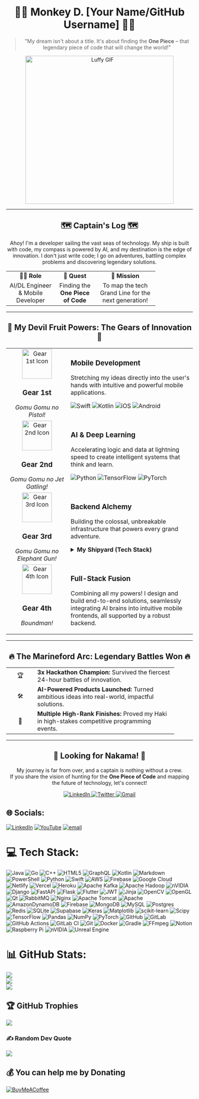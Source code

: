 <div align="center">

# 🏴‍☠️ Monkey D. [Your Name/GitHub Username] 🏴‍☠️

> "My dream isn't about a title. It's about finding the **One Piece** – that legendary piece of code that will change the world!"

<img src="https://media.giphy.com/media/v1.Y2lkPTc5MGI3NjExenFzOTV1MmxoN3FqOGU1Z2M1dXV2d25qa3k0a3o0cTV3MnFqMGg2MSZlcD12MV9pbnRlcm5hbF9naWZfYnlfaWQmY3Q9Zw/9J1cmDaGSlI40/giphy.gif" alt="Luffy GIF" width="400"/>

</div>

---

<h2 align="center">🗺️ Captain's Log 🗺️</h2>

<p align="center">
  Ahoy! I'm a developer sailing the vast seas of technology. My ship is built with code, my compass is powered by AI, and my destination is the edge of innovation. I don't just write code; I go on adventures, battling complex problems and discovering legendary solutions.
</p>

<table align="center" style="width:80%">
  <tr>
    <td align="center"><strong>🏴‍☠️ Role</strong></td>
    <td align="center"><strong>🧭 Quest</strong></td>
    <td align="center"><strong>📜 Mission</strong></td>
  </tr>
  <tr>
    <td align="center">AI/DL Engineer & Mobile Developer</td>
    <td align="center">Finding the <strong>One Piece of Code</strong></td>
    <td align="center">To map the tech Grand Line for the next generation!</td>
  </tr>
</table>

---

<h2 align="center">🌟 My Devil Fruit Powers: The Gears of Innovation 🌟</h2>

<table align="center" width="100%">
  <tr valign="top">
    <td width="150" align="center">
      <img src="https://i.imgur.com/gYd5Z2i.png" width="80" alt="Gear 1st Icon"/>
      <h3>Gear 1st</h3>
      <i>Gomu Gomu no Pistol!</i>
    </td>
    <td>
      <h3>Mobile Development</h3>
      <p>Stretching my ideas directly into the user's hands with intuitive and powerful mobile applications.</p>
      <p align="left">
        <img src="https://img.shields.io/badge/Swift-FA7343?style=for-the-badge&logo=swift&logoColor=white" alt="Swift"/>
        <img src="https://img.shields.io/badge/Kotlin-7F52FF?style=for-the-badge&logo=kotlin&logoColor=white" alt="Kotlin"/>
        <img src="https://img.shields.io/badge/iOS-000000?style=for-the-badge&logo=apple&logoColor=white" alt="iOS"/>
        <img src="https://img.shields.io/badge/Android-3DDC84?style=for-the-badge&logo=android&logoColor=white" alt="Android"/>
      </p>
    </td>
  </tr>
  <tr valign="top">
    <td width="150" align="center">
      <img src="https://i.imgur.com/aoz3c8s.png" width="80" alt="Gear 2nd Icon"/>
      <h3>Gear 2nd</h3>
      <i>Gomu Gomu no Jet Gatling!</i>
    </td>
    <td>
      <h3>AI & Deep Learning</h3>
      <p>Accelerating logic and data at lightning speed to create intelligent systems that think and learn.</p>
      <p align="left">
        <img src="https://img.shields.io/badge/Python-3776AB?style=for-the-badge&logo=python&logoColor=white" alt="Python"/>
        <img src="https://img.shields.io/badge/TensorFlow-FF6F00?style=for-the-badge&logo=tensorflow&logoColor=white" alt="TensorFlow"/>
        <img src="https://img.shields.io/badge/PyTorch-EE4C2C?style=for-the-badge&logo=pytorch&logoColor=white" alt="PyTorch"/>
      </p>
    </td>
  </tr>
  <tr valign="top">
    <td width="150" align="center">
      <img src="https://i.imgur.com/7gNn4sL.png" width="80" alt="Gear 3rd Icon"/>
      <h3>Gear 3rd</h3>
      <i>Gomu Gomu no Elephant Gun!</i>
    </td>
    <td>
      <h3>Backend Alchemy</h3>
      <p>Building the colossal, unbreakable infrastructure that powers every grand adventure.</p>
      <details>
        <summary><strong>My Shipyard (Tech Stack)</strong></summary>
        <p align="left">
          <img src="https://img.shields.io/badge/Node.js-339933?style=for-the-badge&logo=nodedotjs&logoColor=white" alt="Node.js"/>
          <img src="https://img.shields.io/badge/PostgreSQL-4169E1?style=for-the-badge&logo=postgresql&logoColor=white" alt="PostgreSQL"/>
          <img src="https://img.shields.io/badge/MongoDB-47A248?style=for-the-badge&logo=mongodb&logoColor=white" alt="MongoDB"/>
          <img src="https://img.shields.io/badge/AWS-232F3E?style=for-the-badge&logo=amazon-aws&logoColor=white" alt="AWS"/>
          <img src="https://img.shields.io/badge/Docker-2496ED?style=for-the-badge&logo=docker&logoColor=white" alt="Docker"/>
        </p>
      </details>
    </td>
  </tr>
  <tr valign="top">
    <td width="150" align="center">
      <img src="https://i.imgur.com/Vp3Yf3g.png" width="80" alt="Gear 4th Icon"/>
      <h3>Gear 4th</h3>
      <i>Boundman!</i>
    </td>
    <td>
      <h3>Full-Stack Fusion</h3>
      <p>Combining all my powers! I design and build end-to-end solutions, seamlessly integrating AI brains into intuitive mobile frontends, all supported by a robust backend.</p>
    </td>
  </tr>
</table>

---

<h2 align="center">🔥 The Marineford Arc: Legendary Battles Won 🔥</h2>

<table align="center" style="width:90%">
  <tr>
    <td width="60" align="center">🏆</td>
    <td><strong>3x Hackathon Champion:</strong> Survived the fiercest 24-hour battles of innovation.</td>
  </tr>
  <tr>
    <td width="60" align="center">🛠️</td>
    <td><strong>AI-Powered Products Launched:</strong> Turned ambitious ideas into real-world, impactful solutions.</td>
  </tr>
  <tr>
    <td width="60" align="center">🚀</td>
    <td><strong>Multiple High-Rank Finishes:</strong> Proved my Haki in high-stakes competitive programming events.</td>
  </tr>
</table>

---

<h2 align="center">🤝 Looking for Nakama! 🤝</h2>

<p align="center">
  My journey is far from over, and a captain is nothing without a crew.<br/>
  If you share the vision of hunting for the <strong>One Piece of Code</strong> and mapping the future of technology, let's connect!
</p>

<p align="center">
  <a href="https://linkedin.com/in/your-linkedin-username" target="_blank">
    <img src="https://img.shields.io/badge/LinkedIn-0077B5?style=for-the-badge&logo=linkedin&logoColor=white" alt="LinkedIn"/>
  </a>
  <a href="https://twitter.com/your-twitter-username" target="_blank">
    <img src="https://img.shields.io/badge/Twitter-1DA1F2?style=for-the-badge&logo=twitter&logoColor=white" alt="Twitter"/>
  </a>
  <a href="mailto:your-email@example.com">
    <img src="https://img.shields.io/badge/Gmail-D14836?style=for-the-badge&logo=gmail&logoColor=white" alt="Gmail"/>
  </a>
</p>

## 🌐 Socials:
[![LinkedIn](https://img.shields.io/badge/LinkedIn-%230077B5.svg?logo=linkedin&logoColor=white)](https://linkedin.com/in/https://www.linkedin.com/in/karan-chouhan-57a337283/) [![YouTube](https://img.shields.io/badge/YouTube-%23FF0000.svg?logo=YouTube&logoColor=white)](https://youtube.com/@https://www.youtube.com/@Z4TCH3) [![email](https://img.shields.io/badge/Email-D14836?logo=gmail&logoColor=white)](mailto:karanchouhan.3613@gmail.com) 

# 💻 Tech Stack:
![Java](https://img.shields.io/badge/java-%23ED8B00.svg?style=for-the-badge&logo=openjdk&logoColor=white) ![Go](https://img.shields.io/badge/go-%2300ADD8.svg?style=for-the-badge&logo=go&logoColor=white) ![C++](https://img.shields.io/badge/c++-%2300599C.svg?style=for-the-badge&logo=c%2B%2B&logoColor=white) ![HTML5](https://img.shields.io/badge/html5-%23E34F26.svg?style=for-the-badge&logo=html5&logoColor=white) ![GraphQL](https://img.shields.io/badge/-GraphQL-E10098?style=for-the-badge&logo=graphql&logoColor=white) ![Kotlin](https://img.shields.io/badge/kotlin-%237F52FF.svg?style=for-the-badge&logo=kotlin&logoColor=white) ![Markdown](https://img.shields.io/badge/markdown-%23000000.svg?style=for-the-badge&logo=markdown&logoColor=white) ![PowerShell](https://img.shields.io/badge/PowerShell-%235391FE.svg?style=for-the-badge&logo=powershell&logoColor=white) ![Python](https://img.shields.io/badge/python-3670A0?style=for-the-badge&logo=python&logoColor=ffdd54) ![Swift](https://img.shields.io/badge/swift-F54A2A?style=for-the-badge&logo=swift&logoColor=white) ![AWS](https://img.shields.io/badge/AWS-%23FF9900.svg?style=for-the-badge&logo=amazon-aws&logoColor=white) ![Firebase](https://img.shields.io/badge/firebase-%23039BE5.svg?style=for-the-badge&logo=firebase) ![Google Cloud](https://img.shields.io/badge/GoogleCloud-%234285F4.svg?style=for-the-badge&logo=google-cloud&logoColor=white) ![Netlify](https://img.shields.io/badge/netlify-%23000000.svg?style=for-the-badge&logo=netlify&logoColor=#00C7B7) ![Vercel](https://img.shields.io/badge/vercel-%23000000.svg?style=for-the-badge&logo=vercel&logoColor=white) ![Heroku](https://img.shields.io/badge/heroku-%23430098.svg?style=for-the-badge&logo=heroku&logoColor=white) ![Apache Kafka](https://img.shields.io/badge/Apache%20Kafka-000?style=for-the-badge&logo=apachekafka) ![Apache Hadoop](https://img.shields.io/badge/Apache%20Hadoop-66CCFF?style=for-the-badge&logo=apachehadoop&logoColor=black) ![nVIDIA](https://img.shields.io/badge/cuda-000000.svg?style=for-the-badge&logo=nVIDIA&logoColor=green) ![Django](https://img.shields.io/badge/django-%23092E20.svg?style=for-the-badge&logo=django&logoColor=white) ![FastAPI](https://img.shields.io/badge/FastAPI-005571?style=for-the-badge&logo=fastapi) ![Flask](https://img.shields.io/badge/flask-%23000.svg?style=for-the-badge&logo=flask&logoColor=white) ![Flutter](https://img.shields.io/badge/Flutter-%2302569B.svg?style=for-the-badge&logo=Flutter&logoColor=white) ![JWT](https://img.shields.io/badge/JWT-black?style=for-the-badge&logo=JSON%20web%20tokens) ![Jinja](https://img.shields.io/badge/jinja-white.svg?style=for-the-badge&logo=jinja&logoColor=black) ![OpenCV](https://img.shields.io/badge/opencv-%23white.svg?style=for-the-badge&logo=opencv&logoColor=white) ![OpenGL](https://img.shields.io/badge/OpenGL-%23FFFFFF.svg?style=for-the-badge&logo=opengl) ![Qt](https://img.shields.io/badge/Qt-%23217346.svg?style=for-the-badge&logo=Qt&logoColor=white) ![RabbitMQ](https://img.shields.io/badge/rabbitmq-FF6600?style=for-the-badge&logo=rabbitmq&logoColor=white) ![Nginx](https://img.shields.io/badge/nginx-%23009639.svg?style=for-the-badge&logo=nginx&logoColor=white) ![Apache Tomcat](https://img.shields.io/badge/apache%20tomcat-%23F8DC75.svg?style=for-the-badge&logo=apache-tomcat&logoColor=black) ![Apache](https://img.shields.io/badge/apache-%23D42029.svg?style=for-the-badge&logo=apache&logoColor=white) ![AmazonDynamoDB](https://img.shields.io/badge/Amazon%20DynamoDB-4053D6?style=for-the-badge&logo=Amazon%20DynamoDB&logoColor=white) ![Firebase](https://img.shields.io/badge/firebase-a08021?style=for-the-badge&logo=firebase&logoColor=ffcd34) ![MongoDB](https://img.shields.io/badge/MongoDB-%234ea94b.svg?style=for-the-badge&logo=mongodb&logoColor=white) ![MySQL](https://img.shields.io/badge/mysql-4479A1.svg?style=for-the-badge&logo=mysql&logoColor=white) ![Postgres](https://img.shields.io/badge/postgres-%23316192.svg?style=for-the-badge&logo=postgresql&logoColor=white) ![Redis](https://img.shields.io/badge/redis-%23DD0031.svg?style=for-the-badge&logo=redis&logoColor=white) ![SQLite](https://img.shields.io/badge/sqlite-%2307405e.svg?style=for-the-badge&logo=sqlite&logoColor=white) ![Supabase](https://img.shields.io/badge/Supabase-3ECF8E?style=for-the-badge&logo=supabase&logoColor=white) ![Keras](https://img.shields.io/badge/Keras-%23D00000.svg?style=for-the-badge&logo=Keras&logoColor=white) ![Matplotlib](https://img.shields.io/badge/Matplotlib-%23ffffff.svg?style=for-the-badge&logo=Matplotlib&logoColor=black) ![scikit-learn](https://img.shields.io/badge/scikit--learn-%23F7931E.svg?style=for-the-badge&logo=scikit-learn&logoColor=white) ![Scipy](https://img.shields.io/badge/SciPy-%230C55A5.svg?style=for-the-badge&logo=scipy&logoColor=%white) ![TensorFlow](https://img.shields.io/badge/TensorFlow-%23FF6F00.svg?style=for-the-badge&logo=TensorFlow&logoColor=white) ![Pandas](https://img.shields.io/badge/pandas-%23150458.svg?style=for-the-badge&logo=pandas&logoColor=white) ![NumPy](https://img.shields.io/badge/numpy-%23013243.svg?style=for-the-badge&logo=numpy&logoColor=white) ![PyTorch](https://img.shields.io/badge/PyTorch-%23EE4C2C.svg?style=for-the-badge&logo=PyTorch&logoColor=white) ![GitHub](https://img.shields.io/badge/github-%23121011.svg?style=for-the-badge&logo=github&logoColor=white) ![GitLab](https://img.shields.io/badge/gitlab-%23181717.svg?style=for-the-badge&logo=gitlab&logoColor=white) ![GitHub Actions](https://img.shields.io/badge/github%20actions-%232671E5.svg?style=for-the-badge&logo=githubactions&logoColor=white) ![GitLab CI](https://img.shields.io/badge/gitlab%20CI-%23181717.svg?style=for-the-badge&logo=gitlab&logoColor=white) ![Git](https://img.shields.io/badge/git-%23F05033.svg?style=for-the-badge&logo=git&logoColor=white) ![Docker](https://img.shields.io/badge/docker-%230db7ed.svg?style=for-the-badge&logo=docker&logoColor=white) ![Gradle](https://img.shields.io/badge/Gradle-02303A.svg?style=for-the-badge&logo=Gradle&logoColor=white) ![FFmpeg](https://shields.io/badge/FFmpeg-%23171717.svg?logo=ffmpeg&style=for-the-badge&labelColor=171717&logoColor=5cb85c) ![Notion](https://img.shields.io/badge/Notion-%23000000.svg?style=for-the-badge&logo=notion&logoColor=white) ![Raspberry Pi](https://img.shields.io/badge/-Raspberry_Pi-C51A4A?style=for-the-badge&logo=Raspberry-Pi) ![nVIDIA](https://img.shields.io/badge/nVIDIA-%2376B900.svg?style=for-the-badge&logo=nVIDIA&logoColor=white) ![Unreal Engine](https://img.shields.io/badge/unrealengine-%23313131.svg?style=for-the-badge&logo=unrealengine&logoColor=white)
# 📊 GitHub Stats:
![](https://github-readme-stats.vercel.app/api?username=karan3613&theme=dark&hide_border=false&include_all_commits=true&count_private=true)<br/>
![](https://nirzak-streak-stats.vercel.app/?user=karan3613&theme=dark&hide_border=false)<br/>
![](https://github-readme-stats.vercel.app/api/top-langs/?username=karan3613&theme=dark&hide_border=false&include_all_commits=true&count_private=true&layout=compact)

## 🏆 GitHub Trophies
![](https://github-profile-trophy.vercel.app/?username=karan3613&theme=radical&no-frame=false&no-bg=true&margin-w=4)

### ✍️ Random Dev Quote
![](https://quotes-github-readme.vercel.app/api?type=horizontal&theme=radical)

  ## 💰 You can help me by Donating
  [![BuyMeACoffee](https://img.shields.io/badge/Buy%20Me%20a%20Coffee-ffdd00?style=for-the-badge&logo=buy-me-a-coffee&logoColor=black)](https://buymeacoffee.com/https://buymeacoffee.com/karan3613) 

  
<!-- Proudly created with GPRM ( https://gprm.itsvg.in ) -->
